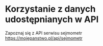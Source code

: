 # Korzystanie z danych udostępnianych w API

Zapoznaj się z API serwisu sejmometr https://mojepanstwo.pl/api/sejmometr

